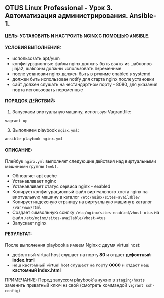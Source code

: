 ## OTUS Linux Professional - Урок 3. Автоматизация администрирования. Ansible-1.

#### ЦЕЛЬ: УСТАНОВИТЬ И НАСТРОИТЬ NGINX С ПОМОЩЬЮ ANSIBLE.

#### УСЛОВИЯ ВЫПОЛНЕНИЯ:
- использовать apt/yum
- конфигурационные файлы nginx должны быть взяты из шаблонов jinja2, шаблоны должны использовать переменные
- после установки nginx должен быть в режиме enabled в systemd
- должен быть использован notify для старта nginx после установки
- сайт должен слушать на нестандартном порту - 8080, для указания порта использовать переменные

#### ПОРЯДОК ДЕЙСТВИЙ:

1. Запускаем виртуальную машину, используя Vagrantfile:
```
vagrant up
```
3. Выполняем playbook `nginx.yml`:
```
ansible-playbook nginx.yml
```
#### ОПИСАНИЕ: 

Плейбук `nginx.yml` выполняет следующие действия над  виртуальными машинами группы `[web]`:

- Обновляет apt cache
-  Устанавливает nginx
-  Устанавливает статус сервиса nginx - enabled
-  Копирует конфигурационный файл виртуального хоста nginx на виртуальную машину в каталог `/etc/nginx/sites-available/`
-  Копирует индексную страницу на виртуальную машину в каталог `/var/www/html`
-  Создает символьную ссылку `/etc/nginx/sites-enabled/vhost-otus` на файл `/etc/nginx/sites-available/vhost-otus`
-  Запускает nginx

#### РЕЗУЛЬТАТ:

После выполнения playbook'а имеем Nginx с двумя virtual host:
- дефолтный virtual host слушает на порту **80** и отдает **дефолтный index.html**
- наш кастомный virtual host слушает на порту **8080** и отдает наш **кастомный index.html**

ПРИМЕЧАНИЕ: 
Перед запуском playbook'a нужно в `staging/hosts` заменить приватный ключ на свой (смотреть коммандой `vagrant ssh-config`)